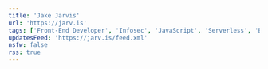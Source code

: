 ```yaml
---
title: 'Jake Jarvis'
url: 'https://jarv.is'
tags: ['Front-End Developer', 'Infosec', 'JavaScript', 'Serverless', 'Blog']
updatesFeed: 'https://jarv.is/feed.xml'
nsfw: false
rss: true
---
```

